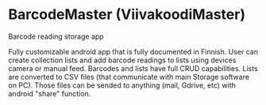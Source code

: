 # BarcodeMaster (ViivakoodiMaster)
Barcode reading storage app

Fully customizable android app that is fully documented in Finnish.
User can create collection lists and add barcode readings to lists using devices camera or manual feed.
Barcodes and lists have full CRUD capabilities.
Lists are converted to CSV files (that communicate with main Storage software on PC).
Those files can be sended to anything (mail, Gdrive, etc) with android "share" function.
